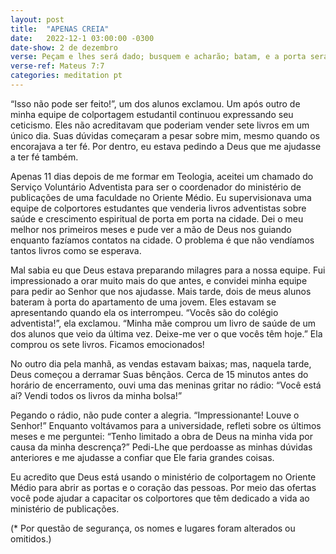 ```yaml
---
layout: post
title:  "APENAS CREIA"
date:   2022-12-1 03:00:00 -0300
date-show: 2 de dezembro
verse: Peçam e lhes será dado; busquem e acharão; batam, e a porta será aberta para vocês.
verse-ref: Mateus 7:7
categories: meditation pt
---
```


“Isso não pode ser feito!”, um dos alunos exclamou. Um após outro de minha equipe de colportagem estudantil continuou expressando seu ceticismo. Eles não acreditavam que poderiam vender sete livros em um único dia. Suas dúvidas começaram a pesar sobre mim, mesmo quando os encorajava a ter fé. Por dentro, eu estava pedindo a Deus que me ajudasse a ter fé também.

Apenas 11 dias depois de me formar em Teologia, aceitei um chamado do Serviço Voluntário Adventista para ser o coordenador do ministério de publicações de uma faculdade no Oriente Médio. Eu supervisionava uma equipe de colportores estudantes que venderia livros adventistas sobre saúde e crescimento espiritual de porta em porta na cidade. Dei o meu melhor nos primeiros meses e pude ver a mão de Deus nos guiando enquanto fazíamos contatos na cidade. O problema é que não vendíamos tantos livros como se esperava.

Mal sabia eu que Deus estava preparando milagres para a nossa equipe. Fui impressionado a orar muito mais do que antes, e convidei minha equipe para pedir ao Senhor que nos ajudasse. Mais tarde, dois de meus alunos bateram à porta do apartamento de uma jovem. Eles estavam se apresentando quando ela os interrompeu. “Vocês são do colégio adventista!”, ela exclamou. “Minha mãe comprou um livro de saúde de um dos alunos que veio da última vez. Deixe-me ver o que vocês têm hoje.” Ela comprou os sete livros. Ficamos emocionados!

No outro dia pela manhã, as vendas estavam baixas; mas, naquela tarde, Deus começou a derramar Suas bênçãos. Cerca de 15 minutos antes do horário de encerramento, ouvi uma das meninas gritar no rádio: “Você está aí? Vendi todos os livros da minha bolsa!”

Pegando o rádio, não pude conter a alegria. “Impressionante! Louve o Senhor!” Enquanto voltávamos para a universidade, refleti sobre os últimos meses e me perguntei: “Tenho limitado a obra de Deus na minha vida por causa da minha descrença?” Pedi-Lhe que perdoasse as minhas dúvidas anteriores e me ajudasse a confiar que Ele faria grandes coisas.

Eu acredito que Deus está usando o ministério de colportagem no Oriente Médio para abrir as portas e o coração das pessoas. Por meio das ofertas você pode ajudar a capacitar os colportores que têm dedicado a vida ao ministério de publicações.

(* Por questão de segurança, os nomes e lugares foram alterados ou omitidos.)
